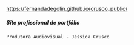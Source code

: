 https://fernandadegolin.github.io/crusco_public/

##### Site profissional de portfólio

`Produtora Audiovisual - Jessica Crusco`

